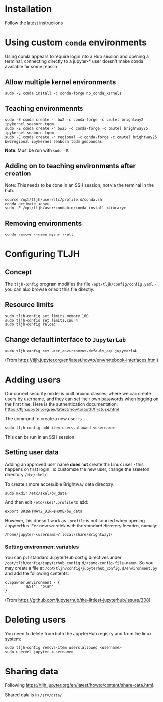 # Installation

Follow the latest instructions

# Using custom `conda` environments

Using conda appears to require login into a Hub session and opening a terminal, connecting directly to a jupyter-* user doesn't make conda available for some reason.

## Allow multiple kernel environments

    sudo -E conda install -c conda-forge nb_conda_kernels

## Teaching environmennts

```
sudo -E conda create -n bw2 -c conda-forge -c cmutel brightway2 ipykernel seaborn tqdm
sudo -E conda create -n bw25 -c conda-forge -c cmutel brightway25 ipykernel seaborn tqdm
sudo -E conda create -n regional -c conda-forge -c cmutel brightway25 bw2regional ipykernel seaborn tqdm geopandas
```

**Note**: Must be run with `sudo -E`.

## Adding on to teaching environments after creation

Note: This needs to be done in an SSH session, not via the terminal in the hub.

```
source /opt/tljh/user/etc/profile.d/conda.sh
conda activate <env>
sudo -E /opt/tljh/user/condabin/conda install <library>
```

## Removing environments

```
conda remove --name myenv --all
```

# Configuring TLJH

## Concept

The `tljh-config` program modifies the file `/opt/tljh/config/config.yaml` - you can also browse or edit this file directly.

## Resource limits

```
sudo tljh-config set limits.memory 16G
sudo tljh-config set limits.cpu 4
sudo tljh-config reload
```

## Change default interface to `JupyterLab`

```
sudo tljh-config set user_environment.default_app jupyterlab
```

(From https://tljh.jupyter.org/en/latest/howto/env/notebook-interfaces.html)

# Adding users

Our current security model is built around classes, where we can create users by username, and they can set their own passwords when logging on the first time. Here is the authentication documentation: https://tljh.jupyter.org/en/latest/howto/auth/firstuse.html

The command to create a new user is:

```
sudo tljh-config add-item users.allowed <username>
```

This can be run in an SSH session.

## Setting user data

Adding an approved user name **does not** create the Linux user - this happens on first login. To customize the new user, change the skeleton directory `/etc/skel/`.

To create a more accessible Brightway data directory:

```
sudo mkdir /etc/skel/bw_data
```

And then edit `/etc/skel/.profile` to add:

```
export BRIGHTWAY2_DIR=$HOME/bw_data
```

However, this doesn't work as `.profile` is not sourced when opening JupyterHub. For now we stick with the standard directory location, namely:

```
/home/jupyter-<username>/.local/share/Brightway3/
```

### Setting environment variables

You can put standard JupyterHub config directives under `/opt/tljh/config/jupyterhub_config.d/<some-config-file-name>`. So you may create a file at `/opt/tljh/config/jupyterhub_config.d/environment.py` and add the following contents:

```
c.Spawner.environment = {
        'TEST': 'blah'
}
```

(From https://github.com/jupyterhub/the-littlest-jupyterhub/issues/308)

# Deleting users

You need to delete from both the JupyterHub registry and from the linux system:

```
sudo tljh-config remove-item users.allowed <username>
sudo userdel jupyter-<username>
```

# Sharing data

Following https://tljh.jupyter.org/en/latest/howto/content/share-data.html.

Shared data is in `/srv/data/`
